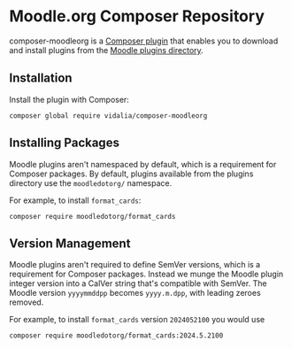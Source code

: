 # Moodle.org Composer Repository

composer-moodleorg is a [Composer plugin](https://getcomposer.org/doc/articles/plugins.md) that enables you to download 
and install plugins from the [Moodle plugins directory](https://moodle.org/plugins/).

## Installation

Install the plugin with Composer:
```shell
composer global require vidalia/composer-moodleorg
```

## Installing Packages

Moodle plugins aren't namespaced by default, which is a requirement for Composer packages.
By default, plugins available from the plugins directory use the `moodledotorg/` namespace.

For example, to install `format_cards`:
```shell
composer require moodledotorg/format_cards
```

## Version Management

Moodle plugins aren't required to define SemVer versions, which is a requirement for Composer packages.
Instead we munge the Moodle plugin integer version into a CalVer string that's compatible with SemVer.
The Moodle version `yyyymmddpp` becomes `yyyy.m.dpp`, with leading zeroes removed.

For example, to install `format_cards` version `2024052100` you would use
```shell
composer require moodledotorg/format_cards:2024.5.2100
```
